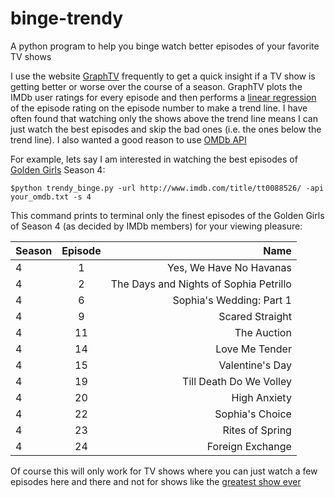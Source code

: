 # binge-trendy
A python program to help you binge watch better episodes of your favorite TV shows

I use the website [GraphTV](http://graphtv.kevinformatics.com/)
frequently to get a quick insight if a TV show is getting better or
worse over the course of a season. GraphTV plots the IMDb user ratings for every episode and then performs a
[linear regression](https://en.wikipedia.org/wiki/Linear_regression) of
the episode rating on the episode number to make a trend line. I have often found that
watching only the shows above the trend line means I can just watch the best
episodes and skip the bad ones (i.e. the ones below the trend line). I
also wanted a good reason to use [OMDb API](http://www.omdbapi.com/)

For example, lets say I am interested in watching the best episodes of
[Golden Girls](http://www.imdb.com/title/tt0088526/) Season 4:

```$python trendy_binge.py -url http://www.imdb.com/title/tt0088526/ -api your_omdb.txt -s 4```

This command prints to terminal only the finest episodes of the Golden Girls of Season 4 (as decided by IMDb
members) for your viewing pleasure:


|   Season| Episode |                                Name|
| -------- | :-----: | ----------------------------------:|
|       4 |     1 |               Yes, We Have No Havanas|
|       4 |     2 |The Days and Nights of Sophia Petrillo|
|       4 |     6 |              Sophia's Wedding: Part 1|
|       4 |     9 |                       Scared Straight|
|      4  |   11  |                          The Auction|
|      4  |   14  |                       Love Me Tender|
|      4  |   15  |                      Valentine's Day|
|      4  |   19  |              Till Death Do We Volley|
|      4  |   20  |                         High Anxiety|
|      4  |   22  |                      Sophia's Choice|
|      4  |   23  |                      Rites of Spring|
|      4  |   24  |                     Foreign Exchange|

Of course this will only work for TV shows where you can just watch a few
episodes here and there and not for shows like the [greatest show ever](http://www.imdb.com/title/tt0306414/)
